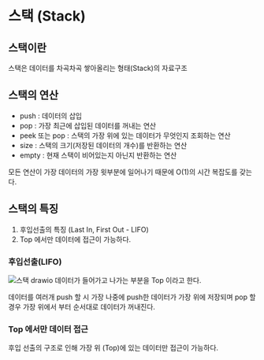 # 스택 (Stack)
## 스택이란
스택은 데이터를 차곡차곡 쌓아올리는 형태(Stack)의 자료구조

## 스택의 연산
- push : 데이터의 삽입
- pop : 가장 최근에 삽입된 데이터를 꺼내는 연산
- peek 또는 pop : 스택의 가장 위에 있는 데이터가 무엇인지 조회하는 연산
- size : 스택의 크기(저장된 데이터의 개수)를 반환하는 연산
- empty : 현재 스택이 비어있는지 아닌지 반환하는 연산

모든 연산이 가장 데이터의 가장 윗부분에 일어나기 때문에 O(1)의 시간 복잡도를 갖는다.

## 스택의 특징
1. 후입선출의 특징 (Last In, First Out - LIFO)
2. Top 에서만 데이터에 접근이 가능하다.

### 후입선출(LIFO)
![스택 drawio](https://github.com/user-attachments/assets/c551a42e-8c9b-49c3-b8bc-4dd1d2670dac)
데이터가 들어가고 나가는 부분을 Top 이라고 한다.

데이터를 여러개 push 할 시 가장 나중에 push한 데이터가 가장 위에 저장되며 pop 할 경우 가장 위에서 부터 순서대로 데이터가 꺼내진다.

### Top 에서만 데이터 접근
후입 선출의 구조로 인해 가장 위 (Top)에 있는 데이터만 접근이 가능하다. 
